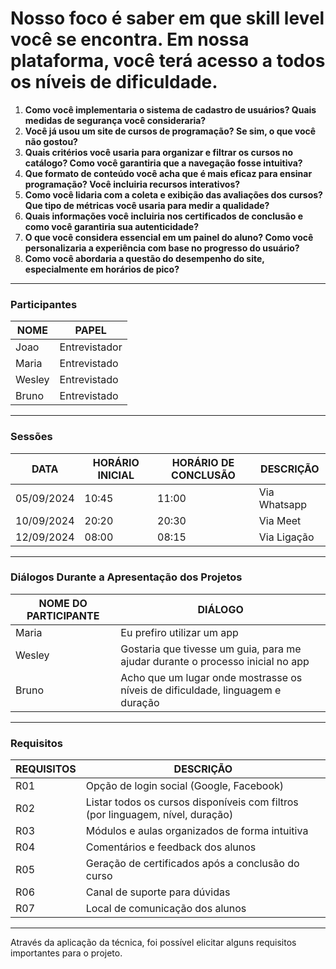 # Nosso foco é saber em que skill level você se encontra. Em nossa plataforma, você terá acesso a todos os níveis de dificuldade.

1. **Como você implementaria o sistema de cadastro de usuários? Quais medidas de segurança você consideraria?**
2. **Você já usou um site de cursos de programação? Se sim, o que você não gostou?**
3. **Quais critérios você usaria para organizar e filtrar os cursos no catálogo? Como você garantiria que a navegação fosse intuitiva?**
4. **Que formato de conteúdo você acha que é mais eficaz para ensinar programação? Você incluiria recursos interativos?**
5. **Como você lidaria com a coleta e exibição das avaliações dos cursos? Que tipo de métricas você usaria para medir a qualidade?**
6. **Quais informações você incluiria nos certificados de conclusão e como você garantiria sua autenticidade?**
7. **O que você considera essencial em um painel do aluno? Como você personalizaria a experiência com base no progresso do usuário?**
8. **Como você abordaria a questão do desempenho do site, especialmente em horários de pico?**

---

### Participantes

| NOME  | PAPEL         |
|-------|---------------|
| Joao  | Entrevistador |
| Maria | Entrevistado  |
| Wesley| Entrevistado  |
| Bruno | Entrevistado  |


---

### Sessões

| DATA       | HORÁRIO INICIAL | HORÁRIO DE CONCLUSÃO | DESCRIÇÃO    |
|------------|-----------------|----------------------|--------------|
| 05/09/2024 | 10:45           | 11:00                | Via Whatsapp |
| 10/09/2024 | 20:20           | 20:30                | Via Meet     |
| 12/09/2024 | 08:00           | 08:15                | Via Ligação  |

---

### Diálogos Durante a Apresentação dos Projetos

| NOME DO PARTICIPANTE | DIÁLOGO                                       |
|----------------------|------------------------------------------------|
| Maria                | Eu prefiro utilizar um app                    |
| Wesley               | Gostaria que tivesse um guia, para me ajudar durante o processo inicial no app |
| Bruno                | Acho que um lugar onde mostrasse os níveis de dificuldade, linguagem e duração  |

---

### Requisitos

| REQUISITOS | DESCRIÇÃO                                        |
|------------|--------------------------------------------------|
| R01        | Opção de login social (Google, Facebook)         |
| R02        | Listar todos os cursos disponíveis com filtros (por linguagem, nível, duração) |
| R03        | Módulos e aulas organizados de forma intuitiva   |
| R04        | Comentários e feedback dos alunos                |
| R05        | Geração de certificados após a conclusão do curso|
| R06        | Canal de suporte para dúvidas                    |
| R07        | Local de comunicação dos alunos                  |

---

Através da aplicação da técnica, foi possível elicitar alguns requisitos importantes para o projeto.


